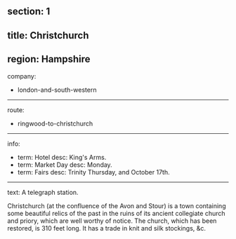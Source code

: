﻿section: 1
----
title: Christchurch
----
region: Hampshire
----
company:
- london-and-south-western
----
route:
- ringwood-to-christchurch
----
info:
- term: Hotel
  desc: King's Arms.
- term: Market Day
  desc: Monday.
- term: Fairs
  desc: Trinity Thursday, and October 17th.
----
text: A telegraph station.

Christchurch (at the confluence of the Avon and Stour) is a town containing some beautiful relics of the past in the ruins of its ancient collegiate church and priory, which are well worthy of notice. The church, which has been restored, is 310 feet long. It has a trade in knit and silk stockings, &c.
